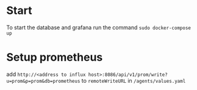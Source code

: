 # Start
To start the database and grafana run the command `sudo docker-compose up`

# Setup prometheus
add `http://<address to influx host>:8086/api/v1/prom/write?u=prom&p=prom&db=prometheus` to `remoteWriteURL` in `/agents/values.yaml`
